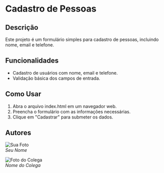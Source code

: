 # Cadastro de Pessoas

## Descrição
Este projeto é um formulário simples para cadastro de pessoas, incluindo nome, email e telefone.

## Funcionalidades
- Cadastro de usuários com nome, email e telefone.
- Validação básica dos campos de entrada.

## Como Usar
1. Abra o arquivo index.html em um navegador web.
2. Preencha o formulário com as informações necessárias.
3. Clique em "Cadastrar" para submeter os dados.

## Autores
![Sua Foto](link-para-sua-foto)  
*Seu Nome*

![Foto do Colega](link-para-foto-do-colega)  
*Nome do Colega*
